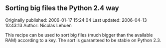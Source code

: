 ## Sorting big files the Python 2.4 way

Originally published: 2006-01-17 15:24:04
Last updated: 2006-04-13 10:43:13
Author: Nicolas Lehuen

This recipe can be used to sort big files (much bigger than the available RAM) according to a key. The sort is guaranteed to be stable on Python 2.3.